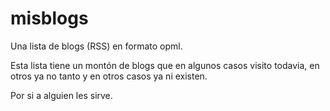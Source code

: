 # misblogs
Una lista de blogs (RSS) en formato opml.

Esta lista tiene un montón de blogs que en algunos casos visito todavia, en otros ya no tanto y en otros casos ya ni existen.

Por si a alguien les sirve.
